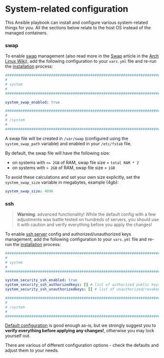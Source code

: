 # System-related configuration

This Ansible playbook can install and configure various system-related things for you.
All the sections below relate to the host OS instead of the managed containers.

### swap

To enable [swap](https://en.wikipedia.org/wiki/Memory_paging) management (also read more in the [Swap](https://wiki.archlinux.org/title/Swap) article in the [Arch Linux Wiki](https://wiki.archlinux.org/)), add the following configuration to your `vars.yml` file and re-run the [installation](../installing.md) process:

```yaml
########################################################################
#                                                                      #
# system                                                               #
#                                                                      #
########################################################################

system_swap_enabled: true

########################################################################
#                                                                      #
# /system                                                              #
#                                                                      #
########################################################################
```

A swap file will be created in `/var/swap` (configured using the `system_swap_path` variable) and enabled in your `/etc/fstab` file.

By default, the swap file will have the following size:

- on systems with `<= 2GB` of RAM, swap file size = `total RAM * 2`
- on systems with `> 2GB` of RAM, swap file size = `1GB`

To avoid these calculations and set your own size explicitly, set the `system_swap_size` variable in megabytes, example (4gb):

```yaml
system_swap_size: 4096
```

### ssh

> **Warning**: advanced functionality! While the default config with a few adjustments was battle tested on hundreds of servers,
> you should use it with caution and verify everything before you apply the changes!

To enable [ssh server](https://www.openssh.com/) config and authorized/unauthorized keys management, add the following configuration to your `vars.yml` file and re-run the [installation](../installing.md) process:

```yaml
########################################################################
#                                                                      #
# system                                                               #
#                                                                      #
########################################################################

system_security_ssh_enabled: true
system_security_ssh_authorizedkeys: [] # list of authorized public keys
system_security_ssh_unauthorizedkeys: [] # list of unauthorized/revoked public keys

########################################################################
#                                                                      #
# /system                                                              #
#                                                                      #
########################################################################
```

[Default configuration](https://gitlab.com/etke.cc/roles/ssh/-/blob/main/defaults/main.yml) is good enough as-is, but we strongly suggest you to **verify everything before applying any changes!**, otherwise you may lock yourself out.

There are various of different configuration options - check the defaults and adjust them to your needs.
